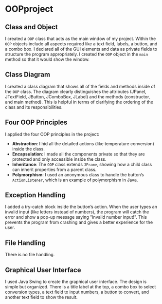 # OOPproject

## Class and Object 
I created a `OOP` class that acts as the main window of my project. Within the `OOP` objects include all aspects required like a text field, labels, a button, and a combo box. I declared all of the GUI elements and data as private fields to structure the program appropriately. I created the `OOP` object in the `main` method so that it would show the window. 

## Class Diagram 
I created a class diagram that shows all of the fields and methods inside of the `OOP` class. The diagram clearly distinguishes the attributes (JPanel, JTextField, JButton, JComboBox, JLabel) and the methods (constructor, and main method). This is helpful in terms of clarifying the ordering of the class and its responsibilities.

## Four OOP Principles
I applied the four OOP principles in the project:

- **Abstraction**: I hid all the detailed actions (like temperature conversion) inside the class.
- **Encapsulation**: I made all the components private so that they are protected and only accessible inside the class.
- **Inheritance**: The `OOP` class extends `JFrame`, showing how a child class can inherit properties from a parent class.
- **Polymorphism**: I used an anonymous class to handle the button’s `ActionListener`, which is an example of polymorphism in Java.

## Exception Handling
I added a try-catch block inside the button’s action. When the user types an invalid input (like letters instead of numbers), the program will catch the error and show a pop-up message saying "Invalid number input!". This prevents the program from crashing and gives a better experience for the user.

## File Handling 
There is no file handling.

## Graphical User Interface 
I used Java Swing to create the graphical user interface. The design is simple but organized. There is a title label at the top, a combo box to select conversion types, a text field to input numbers, a button to convert, and another text field to show the result. 
